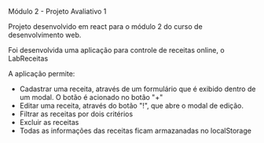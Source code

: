 Módulo 2 - Projeto Avaliativo 1

Projeto desenvolvido em react para o módulo 2 do curso de desenvolvimento web.

Foi  desenvolvida uma aplicação para controle de receitas online, o LabReceitas

A aplicação permite:
- Cadastrar uma receita, através de um formulário que é exibido dentro de um modal. O botão é acionado no botão "+"
- Editar uma receita, através do botão "!", que abre o modal de edição.
- Filtrar as receitas por dois critérios
- Excluir as receitas
- Todas as informações das receitas ficam armazanadas no localStorage

